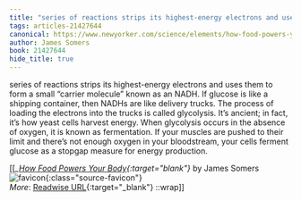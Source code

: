 ```yaml
---
title: "series of reactions strips its highest-energy electrons and uses them ..."
tags: articles-21427644
canonical: https://www.newyorker.com/science/elements/how-food-powers-your-body-metabolism-calories
author: James Somers
book: 21427644
hide_title: true
---
```


series of reactions strips its highest-energy electrons and uses them to form a small “carrier molecule” known as an NADH. If glucose is like a shipping container, then NADHs are like delivery trucks. The process of loading the electrons into the trucks is called glycolysis. It’s ancient; in fact, it’s how yeast cells harvest energy. When glycolysis occurs in the absence of oxygen, it is known as fermentation. If your muscles are pushed to their limit and there’s not enough oxygen in your bloodstream, your cells ferment glucose as a stopgap measure for energy production.


[[<cite>_[How Food Powers Your Body](https://www.newyorker.com/science/elements/how-food-powers-your-body-metabolism-calories){:target="_blank"}_</cite> by James Somers ![favicon](https://s2.googleusercontent.com/s2/favicons?domain=www.newyorker.com){:class="source-favicon"}<br>
_More_: [Readwise URL](https://readwise.io/open/425979196){:target="_blank"}
::wrap]]